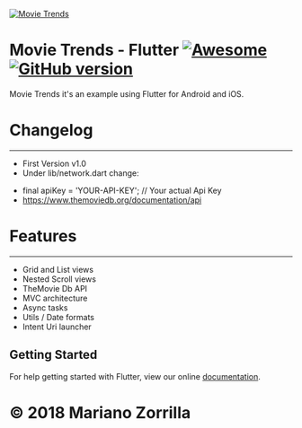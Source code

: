 [![Movie Trends](https://i.imgur.com/4buzRAQ.png)](https://github.com/mkiisoft/FlutterMovieTrends)

# Movie Trends - Flutter [![Awesome](https://cdn.rawgit.com/sindresorhus/awesome/d7305f38d29fed78fa85652e3a63e154dd8e8829/media/badge.svg)](https://github.com/mkiisoft/FlutterMovieTrends) [![GitHub version](https://d25lcipzij17d.cloudfront.net/badge.svg?id=gh&type=6&v=1.0&x2=0)](https://github.com/mkiisoft/FlutterMovieTrends)
Movie Trends it's an example using Flutter for Android and iOS.

# Changelog
_______________

- First Version v1.0
- Under lib/network.dart change:

 * final apiKey = 'YOUR-API-KEY'; // Your actual Api Key
 * https://www.themoviedb.org/documentation/api

# Features
_______________

* Grid and List views
* Nested Scroll views
* TheMovie Db API
* MVC architecture
* Async tasks
* Utils / Date formats
* Intent Uri launcher

## Getting Started

For help getting started with Flutter, view our online
[documentation](https://flutter.io/).

# © 2018 Mariano Zorrilla

